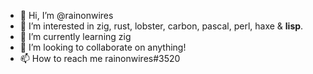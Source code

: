 - 👋 Hi, I’m @rainonwires
- 👀 I’m interested in zig, rust, lobster, carbon, pascal, perl, haxe & **lisp**.
- 🌱 I’m currently learning zig
- 💞️ I’m looking to collaborate on anything!
- 📫 How to reach me rainonwires#3520

<!---
rainonwires is a ✨ special ✨ repository because its `README.md` (this file) appears on your GitHub profile.
You can click the Preview link to take a look at your changes.
--->

